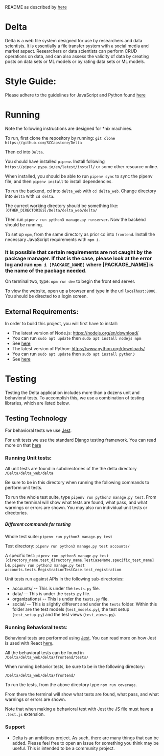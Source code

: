 README as described by [here](https://capstone.cse.sc.edu/milestone/source-control/#september)

# Delta
Delta is a web file system designed for use by researchers and data scientists. It is essentially a file transfer system with a social media and market aspect. Researchers or data scientists can perform CRUD operations on data, and can also assess the validity of data by creating posts on data sets or ML models or by rating data sets or ML models. 

# Style Guide:
Please adhere to the guidelines for JavaScript and Python found [here](https://google.github.io/styleguide/)

# Running
Note the following instructions are designed for *nix machines.

To run, first clone the repository by running:
`git clone https://github.com/SCCapstone/Delta` 

Then cd into `Delta`. 

You should have installed `pipenv`. Install following `https://pipenv.pypa.io/en/latest/install/` or some other resource online.

When installed, you should be able to run 
`pipenv sync` to sync the pipenv file, and then `pipenv install` to install dependencies.

To run the backend, cd into `delta_web` with `cd delta_web`.
Change directory into `delta` with `cd delta`.

The currect working directory should be something like:
`[OTHER_DIRECTORIES]/Delta/delta_web/delta/`

Then run `pipenv run python3 manage.py runserver`. Now the backend should be running.

To set up `npm`, from the same directory as prior cd into `frontend`. 
Install the necessary JavaScript requirements with `npm i`. 
### It is possible that certain requirements are not caught by the package manager. If that is the case, please look at the error log and run `npm i [PACKAGE_NAME]` where [PACKAGE_NAME] is the name of the package needed.

On terminal two, type:
`npm run dev` to begin the front end server.

To view the website, open up a browser and type in the url `localhost:8000`. You should be directed to a login screen.

## External Requirements:
In order to build this project, you will first have to install:

- The latest version of Node.js: https://nodejs.org/en/download/
- You can run `sudo apt update` then `sudo apt install nodejs npm`
- See [here](https://linuxize.com/post/how-to-install-node-js-on-ubuntu-20-04/)
- The latest version of Python: https://www.python.org/downloads/
- You can run `sudo apt update` then `sudo apt install python3`
- See [here](https://www.makeuseof.com/install-python-ubuntu/)

# Testing
Testing the Delta application includes more than a dozens unit and behavioral tests. To accomplish this, we
use a combination of testing libraries, which are listed below.

## Testing Technology
For behavioral tests we use [Jest](https://reactjs.org/docs/testing.html).

For unit tests we use the standard Django testing framework. You can read more on that [here](https://docs.djangoproject.com/en/4.1/topics/testing/overview/)

### Running Unit tests:
All unit tests are found in subdirectories of the the delta directory
`/Delta/delta_web/delta`

Be sure to be in this directory when running the following commands to perform unit tests.

To run the whole test suite, type `pipenv run python3 manage.py test`. From there the terminal will show what tests are found, 
what pass, and what warnings or errors are shown. You may also run individual unit tests or directories. 

##### Different commands for testing
Whole test suite: `pipenv run python3 manage.py test`

Test directory: `pipenv run python3 manage.py test accounts/`

A specific test: `pipenv run python3 manage.py test [directory_name.test_directory_name.TestCaseName.specific_test_name]` i.e. 
`pipenv run python3 manage.py test accounts.tests.RegistrationTestCase.test_registration`


Unit tests run against APIs in the following sub-directories:
- accounts/
-- This is under the `tests.py` file.
- data/
-- This is under the `tests.py` file.
- organizations/
-- This is under the `tests.py` file.
- social/
-- This is slightly different and under the `tests` folder. Within this folder are the test models (`test_models.py`), the test setup (`test_setup.py`) and the test views (`test_views.py`).

### Running Behavioral tests:
Behavioral tests are performed using [Jest](https://jestjs.io/). You can read more on how Jest is used with React [here](https://reactjs.org/docs/testing.html).

All the behavioral tests can be found in 
`/Delta/delta_web/delta/frontend/tests/`

When running behavior tests, be sure to be in the following directory:

`/Delta/delta_web/delta/frontend/`

To run the tests, from the above directory type
`npm run coverage`.

From there the terminal will show what tests are found, what pass, and what warnings or errors are shown.

Note that when making a behavioral test with Jest the JS file must have a `.test.js` extension. 

### Support
- Delta is an ambitious project. As such, there are many things that can be added. Please feel free to open an issue for something you think may be useful. This is intended to be a community project.
